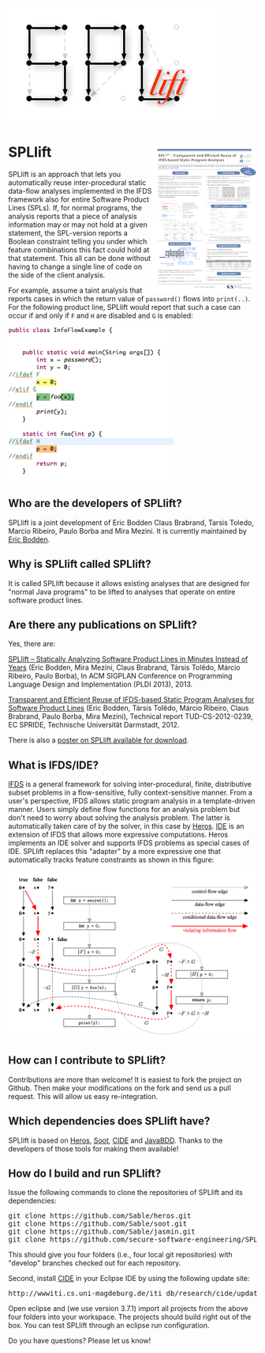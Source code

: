 ![Logo](website/spllift-logo.png)

<a href="website/spllift-poster.pdf"><img src="website/spllift-poster.png" align=right></a>
SPLlift
=====================
SPLlift is an approach that lets you automatically reuse inter-procedural static data-flow analyses implemented in the IFDS framework also for entire Software Product Lines (SPLs). If, for normal programs, the analysis reports that a piece of analysis information may or may not hold at a given statement, the SPL-version reports a Boolean constraint telling you under which feature combinations this fact could hold at that statement. This all can be done without having to change a single line of code on the side of the client analysis.

For example, assume a taint analysis that reports cases in which the return value of `password()` flows into `print(..)`. For the following product line, SPLlift would report that such a case can occur if and only if `F` and `H` are disabled and `G` is enabled:

![Screenshot of CIDE](website/screenshot.png "Screenshot of CIDE")

Who are the developers of SPLlift?
----------------------------------
SPLlift is a joint development of Eric Bodden Claus Brabrand, Tarsis Toledo, Marcio Ribeiro, Paulo Borba and Mira Mezini. It is currently maintained by [Eric Bodden][5].

Why is SPLlift called SPLlift?
------------------------------
It is called SPLlift because it allows existing analyses that are designed for "normal Java programs" to be lifted to analyses that operate on entire software product lines.

Are there any publications on SPLlift?
--------------------------------------
Yes, there are:

[SPLlift – Statically Analyzing Software Product Lines in Minutes Instead of Years][9] (Eric Bodden, Mira Mezini, Claus Brabrand, Társis Tolêdo, Márcio Ribeiro, Paulo Borba), In ACM SIGPLAN Conference on Programming Language Design and Implementation (PLDI 2013), 2013.

[Transparent and Efficient Reuse of IFDS-based Static Program Analyses for Software Product Lines][4] (Eric Bodden, Társis Tolêdo, Márcio Ribeiro, Claus Brabrand, Paulo Borba, Mira Mezini), Technical report TUD-CS-2012-0239, EC SPRIDE, Technische Universität Darmstadt, 2012.

There is also a <a href="website/spllift-poster.pdf">poster on SPLlift available for download</a>.

What is IFDS/IDE?
-----------------
[IFDS][1] is a general framework for solving inter-procedural, finite, distributive subset problems in a flow-sensitive, fully context-sensitive manner. From a user's perspective, IFDS allows static program analysis in a template-driven manner. Users simply define flow functions for an analysis problem but don't need to worry about solving the analysis problem. The latter is automatically taken care of by the solver, in this case by [Heros][3].
[IDE][2] is an extension of IFDS that allows more expressive computations. Heros implements an IDE solver and supports IFDS problems as special cases of IDE. SPLlift replaces this "adapter" by a more expressive one that automatically tracks feature constraints as shown in this figure:

![SPLLift schema](website/spllift-schema.png "SPLLift schema")

How can I contribute to SPLlift?
--------------------------------
Contributions are more than welcome! It is easiest to fork the project on Github. Then make your modifications on the fork and send us a pull request. This will allow us easy re-integration.

[1]: http://dx.doi.org/10.1145/199448.199462
[2]: http://dx.doi.org/10.1016/0304-3975(96)00072-2
[3]: https://github.com/Sable/heros/
[4]: http://www.bodden.de/pubs/btr+12transparent.pdf
[5]: http://www.bodden.de/

Which dependencies does SPLlift have?
-------------------------------------
SPLlift is based on [Heros][3], [Soot][6], [CIDE][7] and [JavaBDD][8]. Thanks to the developers of those tools for making them available!

How do I build and run SPLlift?
-------------------------------
Issue the following commands to clone the repositories of SPLlift and its dependencies:
<pre>
git clone https://github.com/Sable/heros.git
git clone https://github.com/Sable/soot.git
git clone https://github.com/Sable/jasmin.git
git clone https://github.com/secure-software-engineering/SPLlift.git
</pre>
This should give you four folders (i.e., four local git repositories) with "develop" branches checked out for each repository.

Second, install [CIDE][7] in your Eclipse IDE by using the following update site:
<pre>
http://wwwiti.cs.uni-magdeburg.de/iti_db/research/cide/update/
</pre>

Open eclipse and (we use version 3.7.1) import all projects from the above four folders into your workspace. The projects should build right out of the box. You can test SPLlift through an eclipse run configuration.

Do you have questions? Please let us know!

[1]: http://dx.doi.org/10.1145/199448.199462
[2]: http://dx.doi.org/10.1016/0304-3975(96)00072-2
[3]: https://github.com/Sable/heros/
[4]: http://www.bodden.de/pubs/btr+12transparent.pdf
[5]: http://www.bodden.de/
[6]: https://github.com/Sable/soot
[7]: http://wwwiti.cs.uni-magdeburg.de/iti_db/research/cide/
[8]: http://javabdd.sourceforge.net/
[9]: http://www.bodden.de/pubs/bmb+13spllift.pdf
